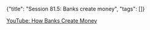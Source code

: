 {"title": "Session 81.5: Banks create money", "tags": []}

[YouTube: How Banks Create Money](https://www.youtube.com/watch?v=JG5c8nhR3LE)


